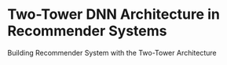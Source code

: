 # Two-Tower DNN Architecture in Recommender Systems
Building Recommender System with the Two-Tower Architecture
